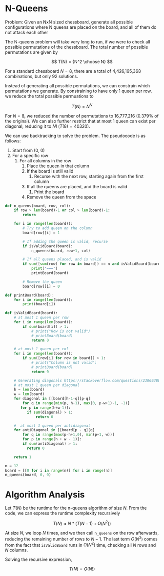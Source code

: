 # N-Queens

Problem: Given an NxN sized chessboard, generate all possible configurations where N queens are placed on the board, and all of them do not attack each other

The N-queens problem will take very long to run, if we were to check all possible permutations of the chessboard. The total number of possible permutations are given by

$$
T(N) = {N^2 \choose N}
$$

For a standard chessboard $N = 8$, there are a total of 4,426,165,368 combinations, but only 92 solutions.

Instead of generating all possible permutations, we can constrain which permutations we generate. By constraining to have only 1 queen per row, we reduce the total possible permuations to

$$
T(N) = N^N
$$

For $N = 8$, we reduced the number of permutations to 16,777,216 (0.379% of the original). We can also further restrict that at most 1 queen can exist per diagonal, reducing it to $N!$ ($T(8) = 40320$).

We can use backtracking to solve the problem. The pseudocode is as follows:

1. Start from (0, 0)
2. For a specific row
    1. For all columns in the row
        1. Place the queen in that column
        2. If the board is still valid
            1. Recurse with the next row, starting again from the first column
        3. If all the queens are placed, and the board is valid
            1. Print the board
        4. Remove the queen from the space

```python
def n_queens(board, row, col):
    if row > len(board)-1 or col > len(board)-1:
        return

    for i in range(len(board)):
        # Try to add queen on the column
        board[row][i] = 1

        # If adding the queen is valid, recurse
        if isValidBoard(board):
            n_queens(board, row+1, col)

        # If all queens placed, and is valid
        if sum([sum(row) for row in board]) == n and isValidBoard(board):
            print('===')
            printBoard(board)

        # Remove the queen
        board[row][i] = 0

def printBoard(board):
    for i in range(len(board)):
        print(board[i])

def isValidBoard(board):
    # at most 1 queen per row
    for i in range(len(board)):
        if sum(board[i]) > 1:
            # print("Row is not valid")
            # printBoard(board)
            return 0

    # at most 1 queen per col
    for i in range(len(board)):
        if sum([row[i] for row in board]) > 1:
            # print("Column is not valid")
            # printBoard(board)
            return 0

    # Generating diagonals https://stackoverflow.com/questions/23069388/listing-elements-in-a-nested-lists-diagonally/23069625#23069625
    # at most 1 queen per diagonal
    h = len(board)
    w = len(board)
    for diagonal in [[board[h-1-q][p-q]
        for q in range(min(p, h-1), max(0, p-w+1)-1, -1)]
       for p in range(h+w-1)]:
          if sum(diagonal) > 1:
              return 0

    #  at most 1 queen per antidiagonal
    for antiDiagonal in [[board[p - q][q]
        for q in range(max(p-h+1,0), min(p+1, w))]
        for p in range(h + w - 1)]:
        if sum(antiDiagonal) > 1:
          return 0

    return 1

n = 12
board = [[0 for i in range(n)] for i in range(n)]
n_queens(board, 0, 0)
```

# Algorithm Analysis

Let $T(N)$ be the runtime for the n-queens algorithm of size $N$. From the code, we can express the runtime complexity recursively

$$
T(N) \approx N*(T(N-1) + O(N^2))
$$

At size $N$, we loop $N$ times, and we then call `n_queens` on the row afterwards, reducing the remaining number of rows to $N-1$. The last term $O(N^2)$ comes from the fact that `isValidBoard` runs in $O(N^2)$ time, checking all $N$ rows and $N$ columns.

Solving the recursive expression,

$$
T(N) = O(N!)
$$

